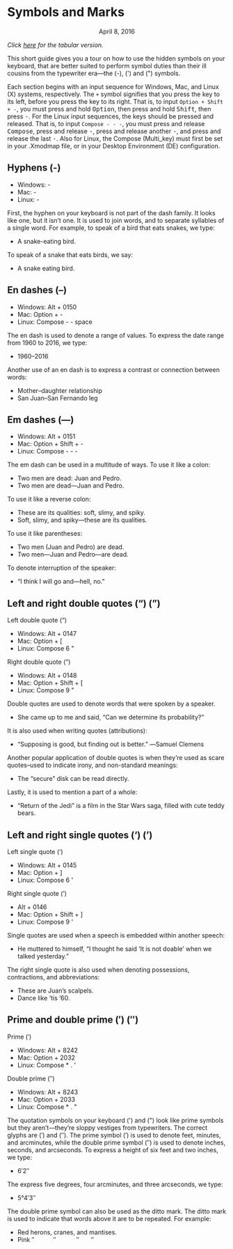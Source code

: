 Symbols and Marks
=================

<center>April 8, 2016</center>

*Click [here](symbols-marks-table.html) for the tabular version.*

This short guide gives you a tour on how to use the hidden symbols on
your keyboard, that are better suited to perform symbol duties than
their ill cousins from the typewriter era—the (-), (') and (")
symbols.

Each section begins with an input sequence for Windows, Mac, and Linux
(X) systems, respectively. The `+` symbol signifies that you press the
key to its left, before you press the key to its right. That is, to
input `Option + Shift + -`, you must press and hold <kbd>Option</kbd>,
then press and hold <kbd>Shift</kbd>, then press <kbd>-</kbd>. For the
Linux input sequences, the keys should be pressed and released. That
is, to input `Compose - - -`, you must press and release
<kbd>Compose</kbd>, press and release <kbd>-</kbd>, press and release
another <kbd>-</kbd>, and press and release the last
<kbd>-</kbd>. Also for Linux, the Compose (Multi_key) must first be
set in your .Xmodmap file, or in your Desktop Environment (DE)
configuration.


Hyphens (-)
-----------

* Windows: -
* Mac: -
* Linux: -

First, the hyphen on your keyboard is not part of the dash family. It
looks like one, but it isn’t one. It is used to join words, and to
separate syllables of a single word. For example, to speak of a bird
that eats snakes, we type:

* A snake-eating bird.

To speak of a snake that eats birds, we say:

* A snake eating bird.


En dashes (–)
-------------

* Windows: Alt + 0150
* Mac: Option + -
* Linux: Compose - - space

The en dash is used to denote a range of values. To express the date
range from 1960 to 2016, we type:

* 1960–2016

Another use of an en dash is to express a contrast or connection
between words:

* Mother–daughter relationship
* San Juan–San Fernando leg


Em dashes (—)
-------------

* Windows: Alt + 0151
* Mac: Option + Shift + -
* Linux: Compose - - -

The em dash can be used in a multitude of ways. To use it like a
colon:

* Two men are dead: Juan and Pedro.
* Two men are dead—Juan and Pedro.

To use it like a reverse colon:

* These are its qualities: soft, slimy, and spiky.
* Soft, slimy, and spiky—these are its qualities.

To use it like parentheses:

* Two men (Juan and Pedro) are dead.
* Two men—Juan and Pedro—are dead.

To denote interruption of the speaker:

* “I think I will go and—hell, no.”


Left and right double quotes (“) (”)
------------------------------------

Left double quote (“)
* Windows: Alt + 0147
* Mac: Option + [
* Linux: Compose 6 "

Right double quote (”)
* Windows: Alt + 0148
* Mac: Option + Shift + [
* Linux: Compose 9 "

Double quotes are used to denote words that were spoken by a speaker.

* She came up to me and said, “Can we determine its probability?”

It is also used when writing quotes (attributions):

* “Supposing is good, but finding out is better.” ―Samuel Clemens

Another popular application of double quotes is when they’re used as
scare quotes–used to indicate irony, and non-standard meanings:

* The “secure” disk can be read directly.

Lastly, it is used to mention a part of a whole:

* “Return of the Jedi” is a film in the Star Wars saga, filled with
  cute teddy bears.


Left and right single quotes (‘) (’)
------------------------------------

Left single quote (‘)
* Windows: Alt + 0145
* Mac: Option + ]
* Linux: Compose 6 '

Right single quote (’)
* Alt + 0146
* Mac: Option + Shift + ]
* Linux: Compose 9 '

Single quotes are used when a speech is embedded within another speech:

* He muttered to himself, “I thought he said ‘It is not doable’ when we talked yesterday.”

The right single quote is also used when denoting possessions,
contractions, and abbreviations:

* These are Juan’s scalpels.
* Dance like ’tis ’60.


Prime and double prime (′) (″)
------------------------------

Prime (′)
* Windows: Alt + 8242
* Mac: Option + 2032
* Linux: Compose * . '

Double prime (″)
* Windows: Alt + 8243
* Mac: Option + 2033
* Linux: Compose * . "

The quotation symbols on your keyboard (') and (") look like prime symbols but they aren’t—they’re sloppy vestiges from typewriters. The correct glyphs are (′) and (″). The prime symbol (′) is used to denote feet, minutes, and arcminutes, while the double prime symbol (″) is used to denote inches, seconds, and arcseconds. To express a height of six feet and two inches, we type:

* 6′2″

The express five degrees, four arcminutes, and three arcseconds, we
type:

* 5°4′3″

The double prime symbol can also be used as the ditto mark. The ditto
mark is used to indicate that words above it are to be repeated. For
example:

* Red herons, cranes, and mantises.
* Pink ″           ″            ″       ″

